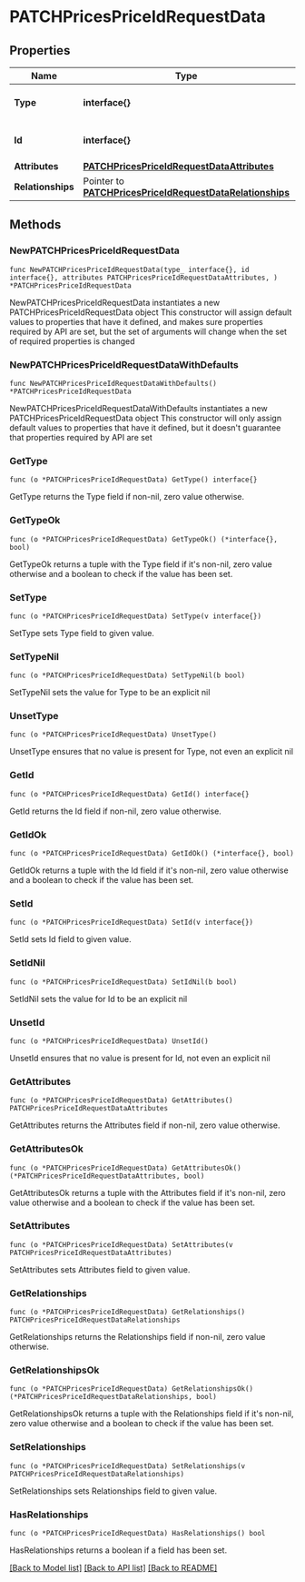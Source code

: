 # PATCHPricesPriceIdRequestData

## Properties

Name | Type | Description | Notes
------------ | ------------- | ------------- | -------------
**Type** | **interface{}** | The resource&#39;s type | 
**Id** | **interface{}** | The resource&#39;s id | 
**Attributes** | [**PATCHPricesPriceIdRequestDataAttributes**](PATCHPricesPriceIdRequestDataAttributes.md) |  | 
**Relationships** | Pointer to [**PATCHPricesPriceIdRequestDataRelationships**](PATCHPricesPriceIdRequestDataRelationships.md) |  | [optional] 

## Methods

### NewPATCHPricesPriceIdRequestData

`func NewPATCHPricesPriceIdRequestData(type_ interface{}, id interface{}, attributes PATCHPricesPriceIdRequestDataAttributes, ) *PATCHPricesPriceIdRequestData`

NewPATCHPricesPriceIdRequestData instantiates a new PATCHPricesPriceIdRequestData object
This constructor will assign default values to properties that have it defined,
and makes sure properties required by API are set, but the set of arguments
will change when the set of required properties is changed

### NewPATCHPricesPriceIdRequestDataWithDefaults

`func NewPATCHPricesPriceIdRequestDataWithDefaults() *PATCHPricesPriceIdRequestData`

NewPATCHPricesPriceIdRequestDataWithDefaults instantiates a new PATCHPricesPriceIdRequestData object
This constructor will only assign default values to properties that have it defined,
but it doesn't guarantee that properties required by API are set

### GetType

`func (o *PATCHPricesPriceIdRequestData) GetType() interface{}`

GetType returns the Type field if non-nil, zero value otherwise.

### GetTypeOk

`func (o *PATCHPricesPriceIdRequestData) GetTypeOk() (*interface{}, bool)`

GetTypeOk returns a tuple with the Type field if it's non-nil, zero value otherwise
and a boolean to check if the value has been set.

### SetType

`func (o *PATCHPricesPriceIdRequestData) SetType(v interface{})`

SetType sets Type field to given value.


### SetTypeNil

`func (o *PATCHPricesPriceIdRequestData) SetTypeNil(b bool)`

 SetTypeNil sets the value for Type to be an explicit nil

### UnsetType
`func (o *PATCHPricesPriceIdRequestData) UnsetType()`

UnsetType ensures that no value is present for Type, not even an explicit nil
### GetId

`func (o *PATCHPricesPriceIdRequestData) GetId() interface{}`

GetId returns the Id field if non-nil, zero value otherwise.

### GetIdOk

`func (o *PATCHPricesPriceIdRequestData) GetIdOk() (*interface{}, bool)`

GetIdOk returns a tuple with the Id field if it's non-nil, zero value otherwise
and a boolean to check if the value has been set.

### SetId

`func (o *PATCHPricesPriceIdRequestData) SetId(v interface{})`

SetId sets Id field to given value.


### SetIdNil

`func (o *PATCHPricesPriceIdRequestData) SetIdNil(b bool)`

 SetIdNil sets the value for Id to be an explicit nil

### UnsetId
`func (o *PATCHPricesPriceIdRequestData) UnsetId()`

UnsetId ensures that no value is present for Id, not even an explicit nil
### GetAttributes

`func (o *PATCHPricesPriceIdRequestData) GetAttributes() PATCHPricesPriceIdRequestDataAttributes`

GetAttributes returns the Attributes field if non-nil, zero value otherwise.

### GetAttributesOk

`func (o *PATCHPricesPriceIdRequestData) GetAttributesOk() (*PATCHPricesPriceIdRequestDataAttributes, bool)`

GetAttributesOk returns a tuple with the Attributes field if it's non-nil, zero value otherwise
and a boolean to check if the value has been set.

### SetAttributes

`func (o *PATCHPricesPriceIdRequestData) SetAttributes(v PATCHPricesPriceIdRequestDataAttributes)`

SetAttributes sets Attributes field to given value.


### GetRelationships

`func (o *PATCHPricesPriceIdRequestData) GetRelationships() PATCHPricesPriceIdRequestDataRelationships`

GetRelationships returns the Relationships field if non-nil, zero value otherwise.

### GetRelationshipsOk

`func (o *PATCHPricesPriceIdRequestData) GetRelationshipsOk() (*PATCHPricesPriceIdRequestDataRelationships, bool)`

GetRelationshipsOk returns a tuple with the Relationships field if it's non-nil, zero value otherwise
and a boolean to check if the value has been set.

### SetRelationships

`func (o *PATCHPricesPriceIdRequestData) SetRelationships(v PATCHPricesPriceIdRequestDataRelationships)`

SetRelationships sets Relationships field to given value.

### HasRelationships

`func (o *PATCHPricesPriceIdRequestData) HasRelationships() bool`

HasRelationships returns a boolean if a field has been set.


[[Back to Model list]](../README.md#documentation-for-models) [[Back to API list]](../README.md#documentation-for-api-endpoints) [[Back to README]](../README.md)


